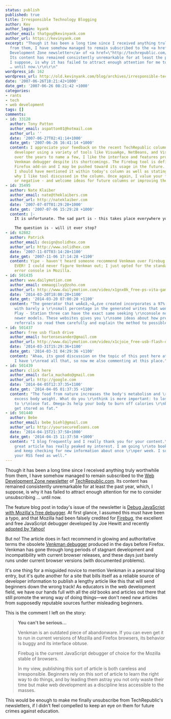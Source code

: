 ```yaml
---
status: publish
published: true
title: Irresponsible Technology Blogging
author: Kev
author_login: kyank
author_email: thatguy@kevinyank.com
author_url: https://kevinyank.com
excerpt: "Though it has been a long time since I received anything truly worthwhile
  from them, I have somehow managed to remain subscribed to the <a href=\"http://nl.com.com/view_online_newsletter.jsp?list_id=e055\">Web
  Development Zone newsletter</a> of <a href=\"http://techrepublic.com/\">TechRepublic.com</a>.
  Its content has remained consistently unremarkable for at least the past year, which,
  I suppose, is why it has failed to attract enough attention for me to consider unsubscribing
  … until now.\r\n\r\n"
wordpress_id: 162
wordpress_url: http://old.kevinyank.com/blog/archives/irresponsible-technology-blogging
date: '2007-06-26T18:21:42+1000'
date_gmt: '2007-06-26 08:21:42 +1000'
categories:
- rants
- tech
- web development
tags: []
comments:
- id: 33120
  author: Tony Patton
  author_email: aspatton01@hotmail.com
  author_url: ''
  date: '2007-06-27T02:41:14+1000'
  date_gmt: '2007-06-26 16:41:14 +1000'
  content: I appreciate your feedback on the recent TechRepublic column. As a longtime
    developer using a variety of tools like VisuaAge, NetBeans, and Visual Studio
    over the years to name a few, I like the interface and features provided by the
    Venkman debugger despite its shortcomings. The Firebug tool is definitely a great
    Firefox add-on and I may be pushed toward its usage in the future. With that said
    I should have mentioned it within today's column as well as stating the reasons
    why I like tool discussed in the column. Once again, I value your feedback - positive
    or negative - and welcome ideas for future columns or improving the newsletter.
- id: 35495
  author: Nate Klaiber
  author_email: nate@theklaibers.com
  author_url: http://nateklaiber.com
  date: '2007-07-07T01:29:28+1000'
  date_gmt: '2007-07-06 15:29:28 +1000'
  content: |-
    It is unfortunate. The sad part is - this takes place everywhere you look. Respected resources ruin their credibility by posting things like this, no matter what the language or tool is. Javascript, PHP, Ruby, MySQL, CSS, and HTML (the list goes on). There are many that proclaim things or propose practices that are simply absurd.

    The question is - will it ever stop?
- id: 62882
  author: Patrick
  author_email: design@solidhex.com
  author_url: http://www.solidhex.com
  date: '2007-11-07T03:14:28+1100'
  date_gmt: '2007-11-06 17:14:28 +1100'
  content: Yipe - haven't heard someone recommend Venkman over Firebug since, well,
    EVER! I could never figure Venkman out; I just opted for the standard JavaScript
    error console in Mozilla.
- id: 501435
  author: www.dailymotion.com
  author_email: emmaogilvy@zoho.com
  author_url: http://www.dailymotion.com/video/x1gnx0k_free-ps-vita-games-free-psn-redeem-codes-free-ps3-redeem-codes-earn-in-legit-way_videogames
  date: '2014-03-20T18:00:20+1100'
  date_gmt: '2014-03-20 07:00:20 +1100'
  content: "The generator that weÃ¢â‚¬â„¢ve created incorporates a 97% effectiveness,
    with barely a \r\nsmall percentage in the generated writes that wont work.\r\nThe
    Play - Station three can have the exact same seeking \r\nconsole now with their
    newer models. These websites gives you \r\nsome ideas about how precisely to get
    referrals so read them carefully and explain the method to possible referrals."
- id: 501437
  author: free usb flash drive
  author_email: hortensesander@gmail.com
  author_url: http://www.dailymotion.com/video/x1cjoie_free-usb-flash-drive-how-to-get-free-usb-flash-drive-legit_tech
  date: '2014-03-31T15:29:36+1100'
  date_gmt: '2014-03-31 04:29:36 +1100'
  content: "Ahaa, its good discussion on the topic of this post here at this website,
    I have \r\nread all that, so now me also commenting at this place."
- id: 501439
  author: click here
  author_email: darla_machado@gmail.com
  author_url: http://google.com
  date: '2014-04-05T12:37:35+1100'
  date_gmt: '2014-04-05 01:37:35 +1100'
  content: "The food from nature increases the body's metabolism and \r\nreduces the
    excess body weight. What do you \r\nthink is more important: to lose weight or
    to \r\nlose fat. Omega-3s help your body to burn off calories \r\nbefore they
    get stored as fat."
- id: 501440
  author: Bebe
  author_email: bebe_biehl@gmail.com
  author_url: http://yoursecuredloans.com
  date: '2014-04-15T21:37:58+1000'
  date_gmt: '2014-04-15 11:37:58 +1000'
  content: "I blog frequently and I really thank you for your content.\r\n\r\nThis
    great article has really peaked my interest. I am going \r\nto bookmark your blog
    and keep checking for new information about once \r\nper week. I subscribed to
    your RSS feed as well."
---
```

<p>Though it has been a long time since I received anything truly worthwhile from them, I have somehow managed to remain subscribed to the <a href="http://nl.com.com/view_online_newsletter.jsp?list_id=e055">Web Development Zone newsletter</a> of <a href="http://techrepublic.com/">TechRepublic.com</a>. Its content has remained consistently unremarkable for at least the past year, which, I suppose, is why it has failed to attract enough attention for me to consider unsubscribing … until now.</p>
<p><a id="more"></a><a id="more-162"></a>The feature blog post in today's issue of the newsletter is <a href="http://blogs.techrepublic.com.com/programming-and-development/?p=425">Debug JavaScript with Mozilla's free debugger</a>. At first glance, I assumed this must have been a typo, and that Mozilla had been falsely credited for <a href="http://getfirebug.com/">Firebug</a>, the excellent and free JavaScript debugger developed by Joe Hewitt and recently <a href="http://www.getfirebug.com/blog/2007/05/09/job-at-yahoo/">adopted by Yahoo!</a></p>
<p>But no! The article does in fact recommend in glowing and authoritative terms the obsolete <a href="http://www.mozilla.org/projects/venkman/">Venkman debugger</a> produced in the days before Firefox. Venkman has gone through long periods of stagnant development and incompatibility with current browser releases, and these days just barely runs under current browser versions (with documented problems).</p>
<p>It's one thing for a misguided novice to mention Venkman in a personal blog entry, but it's quite another for a site that bills itself as a reliable source of developer information to publish a lengthy article like this that will send beginners down the wrong track! As educators in the web development field, we have our hands full with all the <em>old</em> books and articles out there that still promote the wrong way of doing things—we don't need <em>new</em> articles from supposedly reputable sources further misleading beginners.</p>
<p>This is the comment I left on the story:</p>
<blockquote><p><strong>You can't be serious…</strong></p>
<p>Venkman is an outdated piece of abandonware. If you can even get it to run in current versions of Mozilla and Firefox browsers, its behavior is buggy and its interface obtuse.</p>
<p>Firebug is the current JavaScript debugger of choice for the Mozilla stable of browsers.</p>
<p>In my view, publishing this sort of article is both careless and irresponsible. Beginners rely on this sort of article to learn the right way to do things, and by leading them astray you not only waste their time but make web development as a discipline less accessible to the masses.</p></blockquote>
<p>This would be enough to make me finally unsubscribe from TechRepublic's newsletters, if I didn't feel compelled to keep an eye on them for future crimes against education.</p>
